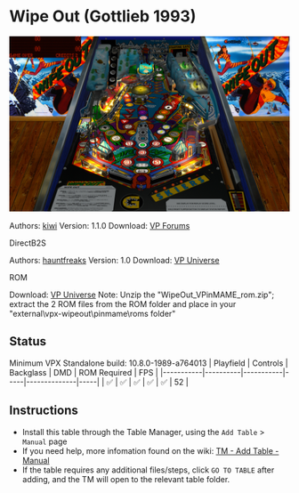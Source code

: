 # Wipe Out (Gottlieb 1993)

![Table Preview](../../images/vpx-wipeoutdt-preview.jpg)

Authors: [kiwi](https://www.vpforums.org/index.php?s=3f1fe8815d9e3bf83b91648c8dc85e20&showuser=30913)
Version: 1.1.0
Download: [VP Forums](https://www.vpforums.org/index.php?app=downloads&showfile=14171)

DirectB2S

Authors: [hauntfreaks](https://vpuniverse.com/profile/5216-hauntfreaks/)
Version: 1.0
Download: [VP Universe](https://vpuniverse.com/files/file/14183-wipe-out-gottlieb-1993-b2s-with-full-dmd/)

ROM

Download: [VP Universe](https://vpuniverse.com/applications/core/interface/file/attachment.php?id=39631&key=24ca977f8455be743648517625cf9faf)
Note: Unzip the "WipeOut_VPinMAME_rom.zip"; extract the 2 ROM files from the ROM folder and place in your "external\vpx-wipeout\pinmame\roms folder"
## Status 

Minimum VPX Standalone build: 10.8.0-1989-a764013
| Playfield | Controls | Backglass | DMD | ROM Required | FPS | 
|-----------|----------|-----------|-----|--------------|-----|
| :white_check_mark: | :white_check_mark: | :white_check_mark: | :white_check_mark: | :white_check_mark: | 52 |

## Instructions

- Install this table through the Table Manager, using the `Add Table` > `Manual` page
- If you need help, more infomation found on the wiki: [TM - Add Table - Manual](https://github.com/LegendsUnchained/vpx-standalone-alp4k/wiki/%5B04%5D-%F0%9F%A7%A1-TM-%E2%80%90-Other-Features#add-table---manual)
- If the table requires any additional files/steps, click `GO TO TABLE` after adding, and the TM will open to the relevant table folder.

